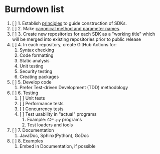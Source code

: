 # Burndown list

1. [ ] 1. Establish [principles](principles.md) to guide construction of SDKs.
1. [ ] 2. Make [canonical method and parameter names](canonical-names.md).
1. [ ] 3. Create new repositories for each SDK as a "working title" which will be merged into existing repositories prior to public release
1. [ ] 4. In each repository, create GitHub Actions for:
    1. Syntax checking
    1. Code formatting
    1. Static analysis
    1. Unit testing
    1. Security testing
    1. Creating packages
1. [ ] 5. Develop code
    1. Prefer Test-driven Development (TDD) methodology
1. [ ] 6. Testing
    1. [ ] Unit tests
    1. [ ] Performance tests
    1. [ ] Concurrency tests
    1. [ ] Test usability in "actual" programs
        1. Example: `G2*.py` programs
        1. Test loaders and tools
1. [ ] 7. Documentation
    1. JavaDoc, Sphinx(Python), GoDoc
1. [ ] 8. Examples
    1. Embed in Documentation, if possible
